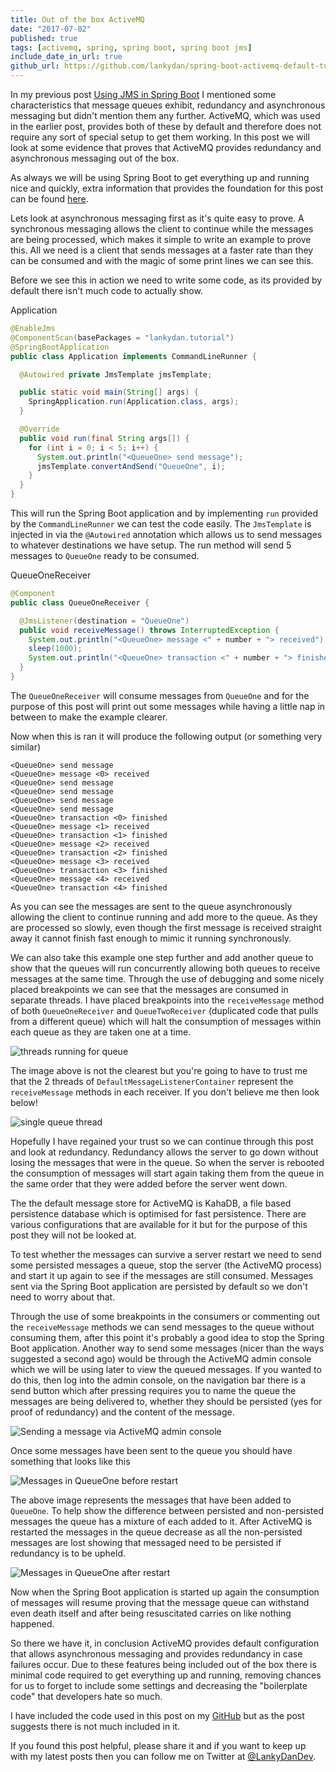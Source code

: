 ```yaml
---
title: Out of the box ActiveMQ
date: "2017-07-02"
published: true
tags: [activemq, spring, spring boot, spring boot jms]
include_date_in_url: true
github_url: https://github.com/lankydan/spring-boot-activemq-default-tutorial
---
```


In my previous post [Using JMS in Spring Boot](https://lankydan.dev/2017/06/18/using-jms-in-spring-boot/) I mentioned some characteristics that message queues exhibit, redundancy and asynchronous messaging but didn't mention them any further. ActiveMQ, which was used in the earlier post, provides both of these by default and therefore does not require any sort of special setup to get them working. In this post we will look at some evidence that proves that ActiveMQ provides redundancy and asynchronous messaging out of the box.

As always we will be using Spring Boot to get everything up and running nice and quickly, extra information that provides the foundation for this post can be found [here](https://lankydan.dev/2017/06/18/using-jms-in-spring-boot/).

Lets look at asynchronous messaging first as it's quite easy to prove. A synchronous messaging allows the client to continue while the messages are being processed, which makes it simple to write an example to prove this. All we need is a client that sends messages at a faster rate than they can be consumed and with the magic of some print lines we can see this.

Before we see this in action we need to write some code, as its provided by default there isn't much code to actually show.

Application

```java
@EnableJms
@ComponentScan(basePackages = "lankydan.tutorial")
@SpringBootApplication
public class Application implements CommandLineRunner {

  @Autowired private JmsTemplate jmsTemplate;

  public static void main(String[] args) {
    SpringApplication.run(Application.class, args);
  }

  @Override
  public void run(final String args[]) {
    for (int i = 0; i < 5; i++) {
      System.out.println("<QueueOne> send message");
      jmsTemplate.convertAndSend("QueueOne", i);
    }
  }
}
```

This will run the Spring Boot application and by implementing `run` provided by the `CommandLineRunner` we can test the code easily. The `JmsTemplate` is injected in via the `@Autowired` annotation which allows us to send messages to whatever destinations we have setup. The run method will send 5 messages to `QueueOne` ready to be consumed.

QueueOneReceiver

```java
@Component
public class QueueOneReceiver {

  @JmsListener(destination = "QueueOne")
  public void receiveMessage() throws InterruptedException {
    System.out.println("<QueueOne> message <" + number + "> received");
    sleep(1000);
    System.out.println("<QueueOne> transaction <" + number + "> finished");
  }  
}
```

The `QueueOneReceiver` will consume messages from `QueueOne` and for the purpose of this post will print out some messages while having a little nap in between to make the example clearer.

Now when this is ran it will produce the following output (or something very similar)

```
<QueueOne> send message
<QueueOne> message <0> received
<QueueOne> send message
<QueueOne> send message
<QueueOne> send message
<QueueOne> send message
<QueueOne> transaction <0> finished
<QueueOne> message <1> received
<QueueOne> transaction <1> finished
<QueueOne> message <2> received
<QueueOne> transaction <2> finished
<QueueOne> message <3> received
<QueueOne> transaction <3> finished
<QueueOne> message <4> received
<QueueOne> transaction <4> finished
```

As you can see the messages are sent to the queue asynchronously allowing the client to continue running and add more to the queue. As they are processed so slowly, even though the first message is received straight away it cannot finish fast enough to mimic it running synchronously.

We can also take this example one step further and add another queue to show that the queues will run concurrently allowing both queues to receive messages at the same time. Through the use of debugging and some nicely placed breakpoints we can see that the messages are consumed in separate threads. I have placed breakpoints into the `receiveMessage` method of both `QueueOneReceiver` and `QueueTwoReceiver` (duplicated code that pulls from a different queue) which will halt the consumption of messages within each queue as they are taken one at a time.

![threads running for queue](./activemq-concurrent-breakpoints1.png)

The image above is not the clearest but you're going to have to trust me that the 2 threads of `DefaultMessageListenerContainer` represent the `receiveMessage` methods in each receiver. If you don't believe me then look below!

![single queue thread](./activemq-concurrent-breakpoints2.png)

Hopefully I have regained your trust so we can continue through this post and look at redundancy. Redundancy allows the server to go down without losing the messages that were in the queue. So when the server is rebooted the consumption of messages will start again taking them from the queue in the same order that they were added before the server went down.

The the default message store for ActiveMQ is KahaDB, a file based persistence database which is optimised for fast persistence. There are various configurations that are available for it but for the purpose of this post they will not be looked at.

To test whether the messages can survive a server restart we need to send some persisted messages a queue, stop the server (the ActiveMQ process) and start it up again to see if the messages are still consumed. Messages sent via the Spring Boot application are persisted by default so we don't need to worry about that.

Through the use of some breakpoints in the consumers or commenting out the `receiveMessage` methods we can send messages to the queue without consuming them, after this point it's probably a good idea to stop the Spring Boot application. Another way to send some messages (nicer than the ways suggested a second ago) would be through the ActiveMQ admin console which we will be using later to view the queued messages. If you wanted to do this, then log into the admin console, on the navigation bar there is a send button which after pressing requires you to name the queue the messages are being delivered to, whether they should be persisted (yes for proof of redundancy) and the content of the message.

![Sending a message via ActiveMQ admin console](./activemq-send-message.png)

Once some messages have been sent to the queue you should have something that looks like this

![Messages in QueueOne before restart](./activemq-queued-messages-v2.png)

The above image represents the messages that have been added to `QueueOne`. To help show the difference between persisted and non-persisted messages the queue has a mixture of each added to it. After ActiveMQ is restarted the messages in the queue decrease as all the non-persisted messages are lost showing that messaged need to be persisted if redundancy is to be upheld.

![Messages in QueueOne after restart](./activemq-queued-messages-2.png)

Now when the Spring Boot application is started up again the consumption of messages will resume proving that the message queue can withstand even death itself and after being resuscitated carries on like nothing happened.

So there we have it, in conclusion ActiveMQ provides default configuration that allows asynchronous messaging and provides redundancy in case failures occur. Due to these features being included out of the box there is minimal code required to get everything up and running, removing chances for us to forget to include some settings and decreasing the "boilerplate code" that developers hate so much.

I have included the code used in this post on my [GitHub](https://github.com/lankydan/spring-boot-activemq-default-tutorial) but as the post suggests there is not much included in it.

If you found this post helpful, please share it and if you want to keep up with my latest posts then you can follow me on Twitter at [@LankyDanDev](https://twitter.com/LankyDanDev).